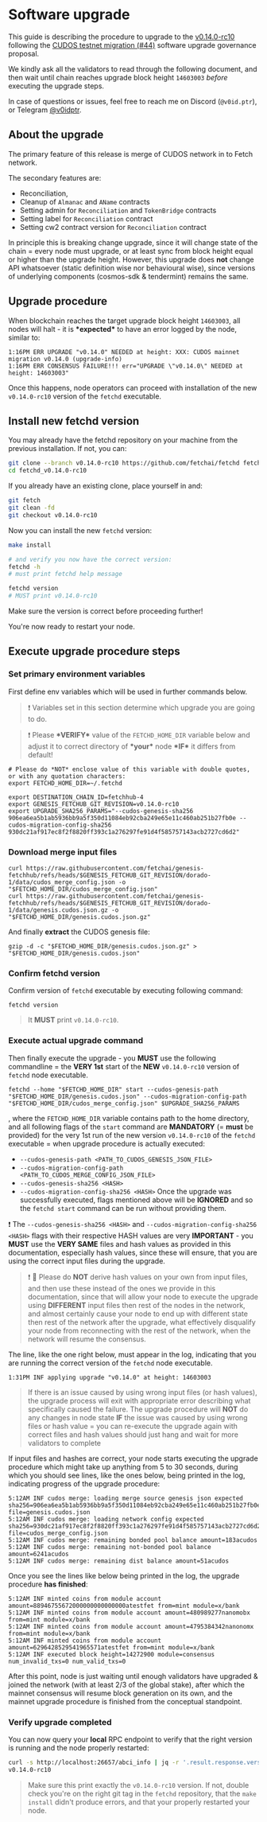 
# Software upgrade

This guide is describing the procedure to upgrade to the [v0.14.0-rc10](https://github.com/fetchai/fetchd/releases/tag/v0.14.0-rc10) following the [CUDOS testnet migration (#44)](https://explore-dorado.fetch.ai/proposals/44) software upgrade governance proposal.

We kindly ask all the validators to read through the following document, and then wait until chain reaches upgrade block height `14603003` *before* executing the upgrade steps.

In case of questions or issues, feel free to reach me on Discord (`@v0id.ptr`), or Telegram [@v0idptr](https://t.me/v0idptr).

## About the upgrade

The primary feature of this release is merge of CUDOS network in to Fetch network.

The secondary features are:
 * Reconciliation,
 * Cleanup of `Almanac` and `AName` contracts
 * Setting admin for `Reconciliation` and `TokenBridge` contracts 
 * Setting label for `Reconciliation` contract
 * Setting cw2 contract version for `Reconciliation` contract

In principle this is breaking change upgrade, since it will change state of the chain = every node must upgrade, or at least sync from block height equal or higher than the upgrade height.
However, this upgrade does **not** change API whatsoever (static definition wise nor behavioural wise), since versions of underlying components (cosmos-sdk & tendermint) remains the same.

## Upgrade procedure

When blockchain reaches the target upgrade block height `14603003`, all nodes will halt - it is **\*expected\*** to have an error logged by the node, similar to:

```
1:16PM ERR UPGRADE "v0.14.0" NEEDED at height: XXX: CUDOS mainnet migration v0.14.0 (upgrade-info)
1:16PM ERR CONSENSUS FAILURE!!! err="UPGRADE \"v0.14.0\" NEEDED at height: 14603003"
```

Once this happens, node operators can proceed with installation of the new `v0.14.0-rc10` version of the `fetchd` executable.

## Install new fetchd version

You may already have the fetchd repository on your machine from the previous installation. If not, you can:

```bash
git clone --branch v0.14.0-rc10 https://github.com/fetchai/fetchd fetchd_v0.14.0-rc10
cd fetchd_v0.14.0-rc10
```

If you already have an existing clone, place yourself in and:

```bash
git fetch
git clean -fd
git checkout v0.14.0-rc10
```

Now you can install the new `fetchd` version:

```bash
make install

# and verify you now have the correct version:
fetchd -h
# must print fetchd help message

fetchd version
# MUST print v0.14.0-rc10
```

Make sure the version is correct before proceeding further!

You're now ready to restart your node.

## Execute upgrade procedure steps

### Set primary environment variables
First define env variables which will be used in further commands below.

> :exclamation: Variables set in this section determine which upgrade you are going to do.

> :exclamation: Please **\*VERIFY\*** value of the `FETCHD_HOME_DIR` variable below and adjust it to correct directory
> of **\*your\*** node **\*IF\*** it differs from default!
```shell
# Please do *NOT* enclose value of this variable with double quotes, or with any quotation characters:
export FETCHD_HOME_DIR=~/.fetchd
```

```shell
export DESTINATION_CHAIN_ID=fetchhub-4
export GENESIS_FETCHUB_GIT_REVISION=v0.14.0-rc10
export UPGRADE_SHA256_PARAMS="--cudos-genesis-sha256 906ea6ea5b1ab5936bb9a5f350d11084eb92cba249e65e11c460ab251b27fb0e --cudos-migration-config-sha256 930dc21af917ec8f2f8820ff393c1a276297fe91d4f585757143acb2727cd6d2"
```

### Download merge input files

```shell
curl https://raw.githubusercontent.com/fetchai/genesis-fetchhub/refs/heads/$GENESIS_FETCHUB_GIT_REVISION/dorado-1/data/cudos_merge_config.json -o "$FETCHD_HOME_DIR/cudos_merge_config.json"
curl https://raw.githubusercontent.com/fetchai/genesis-fetchhub/refs/heads/$GENESIS_FETCHUB_GIT_REVISION/dorado-1/data/genesis.cudos.json.gz -o "$FETCHD_HOME_DIR/genesis.cudos.json.gz"
```

And finally **extract** the CUDOS genesis file:
```shell
gzip -d -c "$FETCHD_HOME_DIR/genesis.cudos.json.gz" > "$FETCHD_HOME_DIR/genesis.cudos.json"
```

### Confirm fetchd version
Confirm version of `fetchd` executable by executing following command:
```shell
fetchd version
```
> It **MUST** print `v0.14.0-rc10`. 

### Execute actual upgrade command
Then finally execute the upgrade - you **MUST** use the following commandline = the **VERY 1st** start of the **NEW**
`v0.14.0-rc10` version of `fetchd` node executable.
```shell
fetchd --home "$FETCHD_HOME_DIR" start --cudos-genesis-path "$FETCHD_HOME_DIR/genesis.cudos.json" --cudos-migration-config-path "$FETCHD_HOME_DIR/cudos_merge_config.json" $UPGRADE_SHA256_PARAMS
```
, where the `FETCHD_HOME_DIR` variable contains path to the home directory,
  and all following flags of the `start` command are **MANDATORY** (= **must** be provided) for the very 1st run of
  the new version `v0.14.0-rc10` of the `fetchd` executable = when upgrade procedure is actually executed:
* `--cudos-genesis-path <PATH_TO_CUDOS_GENESIS_JSON_FILE>`
* `--cudos-migration-config-path <PATH_TO_CUDOS_MERGE_CONFIG_JSON_FILE>`
* `--cudos-genesis-sha256 <HASH>`
* `--cudos-migration-config-sha256 <HASH>`
Once the upgrade was successfully executed, flags mentioned above will be **IGNORED** and so the `fetchd start` command
can be run without providing them.

:exclamation: The `--cudos-genesis-sha256 <HASH>` and `--cudos-migration-config-sha256 <HASH>` flags with their
respective HASH values are very **IMPORTANT** - you **MUST** use the **VERY SAME** files and hash values as provided
in this documentation, especially hash values, since these will ensure, that you are using the correct input files
during the upgrade. 
> :exclamation: :no_entry_sign: Please do **NOT** derive hash values on your own from input files, and then use these
> instead of the ones we provide in this documentation, since that will allow your node to execute the upgrade using
>  **DIFFERENT** input files then rest of the nodes in the network, and almost certainly cause your node to  end up
> with different state then rest of the network after the upgrade, what effectively disqualify your node from
> reconnecting with the rest of the network, when the network will resume the consensus.


The line, like the one right below, must appear in the log, indicating that you are running the correct version of the
`fetchd` node executable.

```
1:31PM INF applying upgrade "v0.14.0" at height: 14603003
```


> If there is an issue caused by using wrong input files (or hash values), the upgrade process will exit with
> appropriate error describing what specifically caused the failure. The upgrade procedure will **NOT** do any changes
> in node state **IF** the issue was caused by using wrong files or hash value = you can re-execute the upgrade again
> with correct files and hash values  should just hang and wait for more validators to complete

If input files and hashes are correct, your node starts executing the upgrade procedure which might take up anything
from 5 to 30 seconds, during which you should see lines, like the ones below, being printed in the log, indicating
progress of the upgrade procedure:

```log
5:12AM INF cudos merge: loading merge source genesis json expected sha256=906ea6ea5b1ab5936bb9a5f350d11084eb92cba249e65e11c460ab251b27fb0e file=genesis.cudos.json
5:12AM INF cudos merge: loading network config expected sha256=930dc21af917ec8f2f8820ff393c1a276297fe91d4f585757143acb2727cd6d2 file=cudos_merge_config.json
5:12AM INF cudos merge: remaining bonded pool balance amount=183acudos
5:12AM INF cudos merge: remaining not-bonded pool balance amount=6241acudos
5:12AM INF cudos merge: remaining dist balance amount=51acudos
```

Once you see the lines like below being printed in the log, the upgrade procedure **has finished**:
```log
5:12AM INF minted coins from module account amount=88946755672000000000000000atestfet from=mint module=x/bank
5:12AM INF minted coins from module account amount=480989277nanomobx from=mint module=x/bank
5:12AM INF minted coins from module account amount=4795384342nanonomx from=mint module=x/bank
5:12AM INF minted coins from module account amount=6296428529541965571atestfet from=mint module=x/bank
5:12AM INF executed block height=14272900 module=consensus num_invalid_txs=0 num_valid_txs=0
```

After this point, node is just waiting until enough validators have upgraded & joined the network (with at least 2/3
of the global stake), after which the mainnet consensus will resume block generation on its own, and the mainnet
upgrade procedure is finished from the conceptual standpoint.

### Verify upgrade completed

You can now query your **local** RPC endpoint to verify that the right version is running and the node properly
restarted:

```bash
curl -s http://localhost:26657/abci_info | jq -r '.result.response.version'
v0.14.0-rc10
```

> Make sure this print exactly the `v0.14.0-rc10` version. If not, double check you're on the right git tag in the `fetchd`
repository, that the `make install` didn't produce errors, and that your properly restarted your node.
